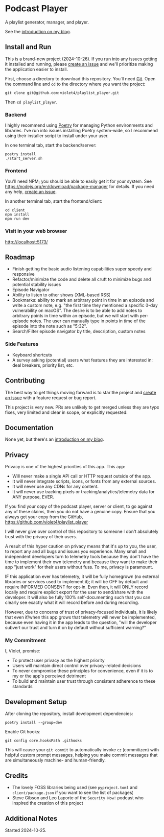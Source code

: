# Podcast Player

A playlist generator, manager, and player.

See the [introduction on my blog](https://violeteldridge.com/dev/dw10/).

## Install and Run

This is a brand-new project (2024-10-26). If you run into any issues getting it installed and running, please [create an issue](https://github.com/violet4/playlist_player/issues/new) and we'll prioritize making the application easier to install.

First, choose a directory to download this repository. You'll need [Git](https://git-scm.com/downloads). Open the command line and `cd` to the directory where you want the project:

`git clone git@github.com:violet4/playlist_player.git`

Then `cd playlist_player`.

### Backend

I highly recommend using [Poetry](https://python-poetry.org/) for managing Python environments and libraries. I've run into issues installing Poetry system-wide, so I recommend using their installer script to install under your user.

In one terminal tab, start the backend/server:

```
poetry install
./start_server.sh
```

### Frontend

You'll need NPM; you should be able to easily get it for your system. See <https://nodejs.org/en/download/package-manager> for details. If you need any help, [create an issue](https://github.com/violet4/playlist_player/issues/new).

In another terminal tab, start the frontend/client:

```
cd client
npm install
npm run dev
```

### Visit in your web browser

<http://localhost:5173/>

## Roadmap

* Finish getting the basic audio listening capabilities super speedy and responsive
* Refactor/minimize the code and delete all cruft to minimize bugs and potential stability issues
* Episode Navigator
* Ability to listen to other shows (XML-based RSS)
* Bookmarks: ability to mark an arbitrary point in time in an episode and write a custom note, e.g. "the first time they mentioned a specific 0-day vulnerability on macOS". The desire is to be able to add notes to arbitrary points in time within an episode, but we will start with per-episode notes. The user can manually type in points in time of the episode into the note such as "5:32".
* Search/Filter episode navigator by title, description, custom notes

### Side Features

* Keyboard shortcuts
* A survey asking (potential) users what features they are interested in: deal breakers, priority list, etc.

## Contributing

The best way to get things moving forward is to star the project and [create an issue](https://github.com/violet4/playlist_player/issues/new) with a feature request or bug report.

This project is very new. PRs are unlikely to get merged unless they are typo fixes, very limited and clear in scope, or explicitly requested.

## Documentation

None yet, but there's an [introduction on my blog](https://violeteldridge.com/game/gw10/).

## Privacy

Privacy is one of the highest priorities of this app. This app:

* Will never make a single API call or HTTP request outside of the app.
* It will never integrate scripts, icons, or fonts from any external sources.
* It will never use any CDNs for any content.
* It will never use tracking pixels or tracking/analytics/telemetry data for ANY purpose, EVER.

If you find your copy of the podcast player, server or client, to go against any of these claims, then you do not have a genuine copy. Ensure that you always get your copy from the GitHub, <https://github.com/violet4/playlist_player>

I will never give over control of this repository to someone I don't absolutely trust with the privacy of their users.

A result of this hyper caution on privacy means that it's up to you, the user, to report any and all bugs and issues you experience. Many small and independent developers turn to telemetry tools because they don't have the time to implement their own telemetry and because they want to make their app "just work" for their users without fuss. To me, privacy is paramount.

IF this application ever has telemetry, it will be fully homegrown (no external libraries or services used to implement it); it will be OFF by default and require INFORMED CONSENT for opt-in. Even then, it will ONLY record locally and require explicit export for the user to send/share with the developer. It will also be fully 100% self-documenting such that you can clearly see exactly what it will record before and during recording.

However, due to concerns of trust of privacy-focused individuals, it is likely that even if/when this app grows that telemetry will never be implemented, because even having it in the app leads to the question, "will the developer subvert our trust and turn it on by default without sufficient warning?"

### My Commitment

I, Violet, promise:

* To protect user privacy as the highest priority
* Users will maintain direct control over privacy-related decisions
* To never compromise these principles for convenience, even if it is to my or the app's perceived detriment
* To build and maintain user trust through consistent adherence to these standards

## Development Setup

After cloning the repository, install development dependencies:

    poetry install --group=dev

Enable Git hooks:

    git config core.hooksPath .githooks

This will cause your `git commit` to automatically invoke `cz` (commitizen) with helpful custom prompt messages, helping you make commit messages that are simultaneously machine- and human-friendly.

## Credits

* The lovely FOSS libraries being used (see `pyproject.toml` and `client/package.json` if you want to see the list of packages)
* Steve Gibson and Leo Laporte of the `Security Now!` podcast who inspired the creation of this project

## Additional Notes

Started 2024-10-25.
